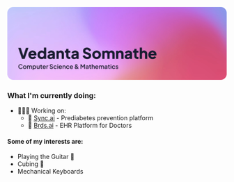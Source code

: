 ![Header Image](https://github.com/theVedanta/theVedanta/blob/main/header.png?raw=true)



### What I'm currently doing:
<ul>
  <li>👨🏻‍💻 Working on:
    <ul>
      <li>🏥 <a href="https://justsync.ai" target="_blank">Sync.ai</a> - Prediabetes prevention platform</li>
      <li>🏥 <a href="https://brdsai.com" target="_blank">Brds.ai</a> - EHR Platform for Doctors</li>
    </ul>
  </li>
</ul>

<!-- [![theVedanta's GitHub stats](https://github-readme-stats.vercel.app/api?username=theVedanta&show_icons=true&theme=github_dark)](https://github.com/theVedanta/github-readme-stats) -->

#### Some of my interests are:
<ul>
  <li>Playing the Guitar 🎸</li>
  <li>Cubing 🧩</li>
  <li>Mechanical Keyboards</li>
</ul>
<br>
